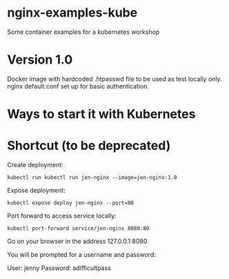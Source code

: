 # nginx-examples-kube
Some container examples for a kubernetes workshop

# Version 1.0

Docker image with hardcoded .htpasswd file to be used as test locally only. nginx default.conf set up for basic authentication.

# Ways to start it with Kubernetes





# Shortcut (to be deprecated)
Create deployment:

`kubectl run kubectl run jen-nginx --image=jen-nginx:1.0`

Expose deployment:

`kubectl expose deploy jen-nginx --port=80`

Port forward to access service locally:

`kubectl port-forward service/jen-nginx 8080:80`

Go on your browser in the address 127.0.0.1:8080

You will be prompted for a username and password:

User: jenny
Password: adifficultpass

